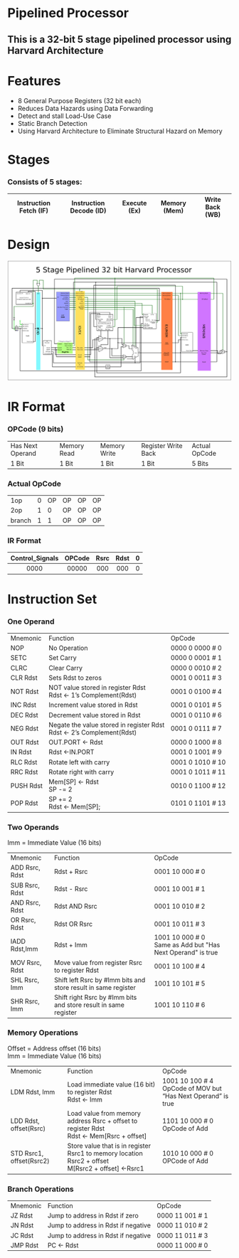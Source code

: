 # Pipelined Processor
## This is a 32-bit 5 stage pipelined processor using Harvard Architecture 

# Features
* 8 General Purpose Registers (32 bit each)
* Reduces Data Hazards using Data Forwarding
* Detect and stall Load-Use Case
* Static Branch Detection
* Using Harvard Architecture to Eliminate Structural Hazard on Memory

# Stages

### Consists of 5 stages:
| Instruction Fetch (IF) | Instruction Decode (ID) | Execute (Ex) | Memory (Mem) | Write Back (WB) |
|:-:|:-:|:-:|:-:|:-:|

# Design
![Design](design/CPU.png)

# IR Format
### OPCode (9 bits)
<table>
  <tr>
    <td>Has Next Operand</td>
    <td>Memory Read</td>
    <td>Memory Write</td>
    <td>Register Write Back</td>
    <td>Actual OpCode</td>
  </tr>
  <tr>
    <td>1 Bit</td>
    <td>1 Bit</td>
    <td>1 Bit</td>
    <td>1 Bit</td>
    <td>5 Bits</td>
  </tr>
</table>

### Actual OpCode
<table>
  <tr>
    <td>1op</td>
    <td>0</td>
    <td>OP</td>
    <td>OP</td>
    <td>OP</td>
    <td>OP</td>
  </tr>
  <tr>
    <td>2op</td>
    <td>1</td>
    <td>0</td>
    <td>OP</td>
    <td>OP</td>
    <td>OP</td>
  </tr>
  <tr>
    <td>branch</td>
    <td>1</td>
    <td>1</td>
    <td>OP</td>
    <td>OP</td>
    <td>OP</td>
  </tr>
</table>

### IR Format

| Control_Signals | OPCode | Rsrc | Rdst | 0 |
|:---------------:|:------:|:----:|:----:|:-:|
|       0000      | 00000  | 000  | 000  | 0 |


# Instruction Set
### One Operand

<table>
  <tr>
    <td>Mnemonic</td>
    <td>Function</td>
    <td>OpCode</td>
  </tr>
  <tr>
    <td>NOP</td>
    <td>No Operation</td>
    <td>0000 0 0000 # 0</td>
  </tr>
  <tr>
    <td>SETC</td>
    <td>Set Carry</td>
    <td>0000 0 0001 # 1</td>
  </tr>
  <tr>
    <td>CLRC</td>
    <td>Clear Carry</td>
    <td>0000 0 0010 # 2</td>
  </tr>
  <tr>
    <td>CLR Rdst</td>
    <td>Sets Rdst to zeros</td>
    <td>0001 0 0011 # 3</td>
  </tr>
  <tr>
    <td>NOT  Rdst</td>
    <td>NOT value stored in register Rdst
    <br>Rdst ← 1’s Complement(Rdst) </td>
    <td>0001 0 0100 # 4</td>
  </tr>
  <tr>
    <td>INC  Rdst</td>
    <td>Increment value stored in  Rdst</td>
    <td>0001 0 0101 # 5</td>
  </tr>
  <tr>
    <td>DEC  Rdst</td>
    <td>Decrement value stored in  Rdst</td>
    <td>0001 0 0110 # 6</td>
  </tr>
  <tr>
    <td>NEG  Rdst</td>
    <td>Negate the value stored in register Rdst
    <br>Rdst ← 2’s Complement(Rdst) </td>
    <td>0001 0 0111 # 7</td>
  </tr>
  <tr>
    <td>OUT  Rdst</td>
    <td>OUT.PORT ← Rdst</td>
    <td>0000 0 1000 # 8</td>
  </tr>
  <tr>
    <td>IN  Rdst</td>
    <td>Rdst ←IN.PORT</td>
    <td>0001 0 1001 # 9</td>
  </tr>
  <tr>
    <td>RLC  Rdst</td>
    <td>Rotate left  with carry</td>
    <td>0001 0 1010 # 10</td>
  </tr>
  <tr>
    <td>RRC  Rdst</td>
    <td>Rotate right with carry</td>
    <td>0001 0 1011 # 11</td>
  </tr>
  <tr>
    <td>PUSH  Rdst</td>
    <td>Mem[SP] ← Rdst
    <br>SP -= 2</td>
    <td>0010 0 1100 # 12</td>
  </tr>
  <tr>
    <td>POP  Rdst</td>
    <td>SP += 2
     <br>Rdst ← Mem[SP]; </td>
    <td>0101 0 1101 # 13</td>
  </tr>
</table>
  
 
### Two Operands

Imm	= Immediate Value (16 bits)

<table>
  <tr>
    <td>Mnemonic</td>
    <td>Function</td>
    <td>OpCode</td>
  </tr>
  <tr>
    <td>ADD Rsrc, Rdst</td>
    <td>Rdst + Rsrc</td>
    <td>0001 10 000 # 0</td>
  </tr>
  <tr>
    <td>SUB  Rsrc, Rdst</td>
    <td>Rdst - Rsrc</td>
    <td>0001 10 001 # 1</td>
  </tr>
  <tr>
    <td>AND  Rsrc, Rdst</td>
    <td>Rdst AND Rsrc</td>
    <td>0001 10 010 # 2</td>
  </tr>
  <tr>
    <td>OR  Rsrc, Rdst</td>
    <td>Rdst OR Rsrc</td>
    <td>0001 10 011 # 3</td>
  </tr>
  <tr>
    <td>IADD Rdst,Imm</td>
    <td>Rdst + Imm</td>
    <td>1001 10 000 # 0 
    <br>Same as Add but "Has Next Operand" is true</td>
  </tr>
  <tr>
    <td>MOV Rsrc, Rdst</td>
    <td>Move value from register Rsrc to register Rdst</td>
    <td>0001 10 100 # 4</td>
  </tr>
  <tr>
    <td>SHL Rsrc, Imm</td>
    <td>Shift left Rsrc by #Imm bits and store result in same register</td>
    <td>1001 10 101 # 5</td>
  </tr>
  <tr>
    <td>SHR Rsrc, Imm</td>
    <td>Shift right Rsrc by #Imm bits and store result in same register</td>
    <td>1001 10 110  # 6</td>
  </tr>
</table>

### Memory Operations
Offset = Address offset (16 bits)
<br>Imm	= Immediate Value (16 bits)
<table>
  <tr>
    <td>Mnemonic</td>
    <td>Function</td>
    <td>OpCode</td>
  </tr>
  <tr>
    <td>LDM  Rdst, Imm</td>
    <td>Load immediate value (16 bit) to register Rdst
    <br>Rdst ← Imm</td>
    <td>1001 10 100 # 4 
    <br>OpCode of MOV but “Has Next Operand” is true</td>
  </tr>
  <tr>
    <td>LDD  Rdst, offset(Rsrc)</td>
    <td>Load value from memory address Rsrc + offset to register Rdst
    <br>Rdst ← Mem[Rsrc + offset]</td>
    <td>1101 10 000 # 0 
    <br>OpCode of Add</td>
  </tr>
  <tr>
    <td>STD Rsrc1, offset(Rsrc2)</td>
    <td>Store value that is in register  Rsrc1 to memory location Rsrc2 + offset
    <br>M[Rsrc2 + offset] ←Rsrc1</td>
    <td>1010 10 000 # 0 
    <br>OPCode of Add</td>
  </tr>
</table>

### Branch Operations

<table>
  <tr>
    <td>Mnemonic</td>
    <td>Function</td>
    <td>OpCode</td>
  </tr>
  <tr>
    <td>JZ  Rdst</td>
    <td>Jump to address in Rdst if zero</td>
    <td>0000 11 001 # 1</td>
  </tr>
  <tr>
    <td>JN  Rdst</td>
    <td>Jump to address in Rdst if negative </td>
    <td>0000 11 010 # 2</td>
  </tr>
  <tr>
    <td>JC Rdst</td>
    <td>Jump to address in Rdst if negative </td>
    <td>0000 11 011 # 3</td>
  </tr>
  <tr>
    <td>JMP  Rdst</td>
    <td>PC ← Rdst</td>
    <td>0000 11 000 # 0</td>
  </tr>
</table>
